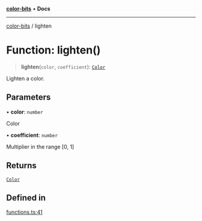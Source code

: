 [**color-bits**](../README.md) • **Docs**

***

[color-bits](../README.md) / lighten

# Function: lighten()

> **lighten**(`color`, `coefficient`): [`Color`](../type-aliases/Color.md)

Lighten a color.

## Parameters

• **color**: `number`

Color

• **coefficient**: `number`

Multiplier in the range [0, 1]

## Returns

[`Color`](../type-aliases/Color.md)

## Defined in

[functions.ts:41](https://github.com/romgrk/color-bits/blob/e6e18569fa37645f22dd4f4c831dece10d0dd00b/src/functions.ts#L41)
